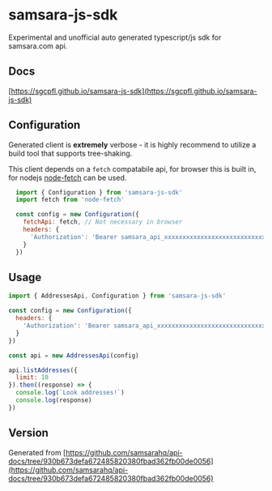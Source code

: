 # samsara-js-sdk
Experimental and unofficial auto generated typescript/js sdk for samsara.com api.

## Docs
[https://sgcpfl.github.io/samsara-js-sdk](https://sgcpfl.github.io/samsara-js-sdk)


## Configuration
Generated client is **extremely** verbose - it is highly recommend to utilize a build tool that supports tree-shaking.

This client depends on a `fetch` compatabile api, for browser this is built in, for nodejs [node-fetch](https://www.npmjs.com/package/node-fetch) can be used.

```js
  import { Configuration } from 'samsara-js-sdk'
  import fetch from 'node-fetch'

  const config = new Configuration({
    fetchApi: fetch, // Not necessary in browser
    headers: {
      'Authorization': 'Bearer samsara_api_xxxxxxxxxxxxxxxxxxxxxxxxxxxxxx'
    }
  })
```

## Usage
```js
import { AddressesApi, Configuration } from 'samsara-js-sdk'

const config = new Configuration({
  headers: {
    'Authorization': 'Bearer samsara_api_xxxxxxxxxxxxxxxxxxxxxxxxxxxxxx'
  }
})

const api = new AddressesApi(config)

api.listAddresses({
  limit: 10
}).then((response) => {
  console.log(`Look addresses!`)
  console.log(response)
})
```

## Version
Generated from [https://github.com/samsarahq/api-docs/tree/930b673defa672485820380fbad362fb00de0056](https://github.com/samsarahq/api-docs/tree/930b673defa672485820380fbad362fb00de0056)
